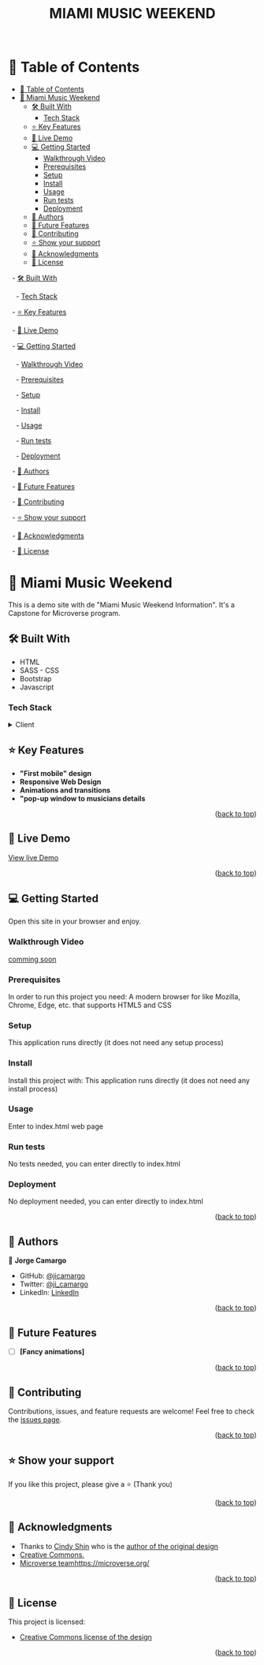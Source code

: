 <a name="readme-top"></a>
  

<div align="center">
  <br/>

  <h1><b>MIAMI MUSIC WEEKEND</b></h1>

  <br/>
</div>

<!-- TABLE OF CONTENTS -->
# 📗 Table of Contents

- [📗 Table of Contents](#-table-of-contents)
- [📖 Miami Music Weekend ](#-miami-music-weekend-)
  - [🛠 Built With ](#-built-with-)
    - [Tech Stack ](#tech-stack-)
  - [⭐️ Key Features ](#️-key-features-)
  - [🚀 Live Demo ](#-live-demo-)
  - [💻 Getting Started ](#-getting-started-)
    - [Walkthrough Video](#walkthrough-video)
    - [Prerequisites](#prerequisites)
    - [Setup](#setup)
    - [Install](#install)
    - [Usage](#usage)
    - [Run tests](#run-tests)
    - [Deployment](#deployment)
  - [👥 Authors ](#-authors-)
  - [🔭 Future Features ](#-future-features-)
  - [🤝 Contributing ](#-contributing-)
  - [⭐️ Show your support ](#️-show-your-support-)
  - [🙏 Acknowledgments ](#-acknowledgments-)
  - [📝 License ](#-license-)

  - [🛠 Built With ](#-built-with-)

    - [Tech Stack ](#tech-stack-)

  - [⭐️ Key Features ](#️-key-features-)

  - [🚀 Live Demo ](#-live-demo-)

  - [💻 Getting Started ](#-getting-started-)

    - [Walkthrough Video](#walkthrough-video)

    - [Prerequisites](#prerequisites)

    - [Setup](#setup)

    - [Install](#install)

    - [Usage](#usage)

    - [Run tests](#run-tests)

    - [Deployment](#deployment)

  - [👥 Authors ](#-authors-)

  - [🔭 Future Features ](#-future-features-)

  - [🤝 Contributing ](#-contributing-)

  - [⭐️ Show your support ](#️-show-your-support-)

  - [🙏 Acknowledgments ](#-acknowledgments-)

  - [📝 License ](#-license-)

  

<!-- PROJECT DESCRIPTION -->

# 📖 Miami Music Weekend <a name="about-project"></a>

This is a demo site with de "Miami Music Weekend Information". It's a Capstone for Microverse program.

## 🛠 Built With <a name="built-with"></a>
- HTML
- SASS - CSS 
- Bootstrap
- Javascript
  

### Tech Stack <a name="tech-stack"></a>

<details>
  <summary>Client</summary>
  <ul>
    <li>HTML</li>
    <li>CSS / SASS</li>
    <li>BOOTSTRAP</li>
    <li>JAVASCRIPT</li>
  </ul>
</details>

## ⭐️ Key Features <a name="key-features"></a> 

- **"First mobile" design**
- **Responsive Web Design**
- **Animations and transitions**
- **"pop-up window to musicians details**

<p align="right">(<a href="#readme-top">back to top</a>)</p>
<!-- LIVE DEMO -->

## 🚀 Live Demo <a name="live-demo"></a>

[View live Demo](https://jicamargo.github.io/mmw/)

<p align="right">(<a href="#readme-top">back to top</a>)</p>
<!-- GETTING STARTED -->

## 💻 Getting Started <a name="getting-started"></a>

Open this site in your browser and enjoy.

### Walkthrough Video

[comming soon](https://)

### Prerequisites
  In order to run this project you need:
  A modern browser for like Mozilla, Chrome, Edge, etc. that supports HTML5 and CSS

### Setup
  This application runs directly (it does not need any setup process)

### Install
  Install this project with:
  This application runs directly (it does not need any install process)

### Usage
  Enter to index.html web page

### Run tests
  No tests needed, you can enter directly to index.html

### Deployment
  No deployment needed, you can enter directly to index.html

<p align="right">(<a href="#readme-top">back to top</a>)</p>

<!-- AUTHORS -->
## 👥 Authors <a name="authors"></a>

👤 **Jorge Camargo**

- GitHub: [@jicamargo](https://github.com/jicamargo)
- Twitter: [@ji_camargo](https://twitter.com/ji_camargo)
- LinkedIn: [LinkedIn](https://linkedin.com/in/jorgecamargog)
<p align="right">(<a href="#readme-top">back to top</a>)</p>

<!-- FUTURE FEATURES -->
## 🔭 Future Features <a name="future-features"></a>

- [ ] **[Fancy animations]**

<p align="right">(<a href="#readme-top">back to top</a>)</p>

<!-- CONTRIBUTING -->
## 🤝 Contributing <a name="contributing"></a>

Contributions, issues, and feature requests are welcome!
Feel free to check the [issues page](../../issues/).
  <p align="right">(<a href="#readme-top">back to top</a>)</p>

<!-- SUPPORT -->
## ⭐️ Show your support <a name="support"></a>

If you like this project, please give a ⭐️ (Thank you)
<p align="right">(<a href="#readme-top">back to top</a>)</p>
<!-- ACKNOWLEDGEMENTS -->

## 🙏 Acknowledgments <a name="acknowledgements"></a>

- Thanks to [Cindy Shin](https://www.behance.net/adagio07) who is the [author of the original design](https://www.behance.net/gallery/29845175/CC-Global-Summit-2015) 
- [Creative Commons.](https://creativecommons.org/)
- [Microverse team]()https://microverse.org/
  
<p align="right">(<a href="#readme-top">back to top</a>)</p>

## 📝 License <a name="license"></a>

This project is licensed:
- [Creative Commons license of the design](https://creativecommons.org/licenses/by-nc/4.0/)

<p align="right">(<a href="#readme-top">back to top</a>)</p>
